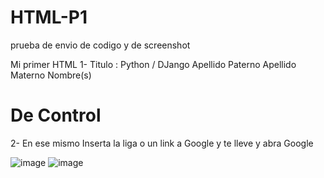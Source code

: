 # HTML-P1
prueba de envio de codigo y de screenshot

Mi primer HTML
1-
 Titulo :  Python / DJango
Apellido Paterno Apellido Materno Nombre(s)
# De Control

2- 
En ese mismo Inserta  la  liga o un link a Google y te lleve y abra Google


![image](https://github.com/user-attachments/assets/0c4a86fc-621c-4e56-a95a-3527b690bdc0)
![image](https://github.com/user-attachments/assets/97c2166b-4299-432f-b70f-818f9f2945c3)

